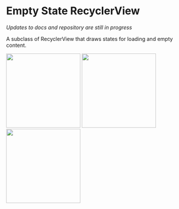 # Empty State RecyclerView
*Updates to docs and repository are still in progress*

A subclass of RecyclerView that draws states for loading and empty content.

<img src="https://github.com/tylersuehr7/empty-state-recyclerview/blob/master/docs/screen_single_list.png" width="200"> <img src="https://github.com/tylersuehr7/empty-state-recyclerview/blob/master/docs/screen_list.png" width="200"> <img src="https://github.com/tylersuehr7/empty-state-recyclerview/blob/master/docs/screen_card.png" width="200">
